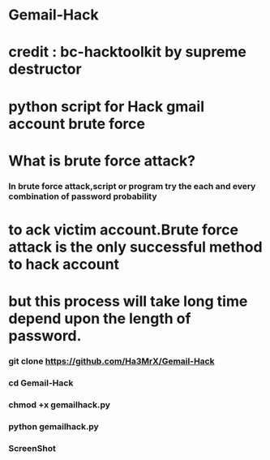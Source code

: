 # Gemail-Hack
# credit : bc-hacktoolkit by supreme destructor

# python script for Hack gmail account brute force 

#  What is brute force attack?
### In brute force attack,script or program try the each and every combination of password probability 
# to ack victim account.Brute force attack is the only successful method to hack account
# but this process will take long time depend upon the length of password.

### git clone https://github.com/Ha3MrX/Gemail-Hack
    
### cd Gemail-Hack

### chmod +x gemailhack.py

### python gemailhack.py

### ScreenShot


